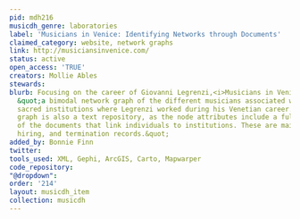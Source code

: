 ```yaml
---
pid: mdh216
musicdh_genre: laboratories
label: 'Musicians in Venice: Identifying Networks through Documents'
claimed_category: website, network graphs
link: http://musiciansinvenice.com/
status: active
open_access: 'TRUE'
creators: Mollie Ables
stewards: 
blurb: Focusing on the career of Giovanni Legrenzi,<i>Musicians in Venice</i> hosts
  &quot;a bimodal network graph of the different musicians associated with the four
  sacred institutions where Legrenzi worked during his Venetian career. The network
  graph is also a text repository, as the node attributes include a full transcription
  of the documents that link individuals to institutions. These are mainly payment,
  hiring, and termination records.&quot;
added_by: Bonnie Finn
twitter: 
tools_used: XML, Gephi, ArcGIS, Carto, Mapwarper
code_repository: 
"@dropdown": 
order: '214'
layout: musicdh_item
collection: musicdh
---
```

